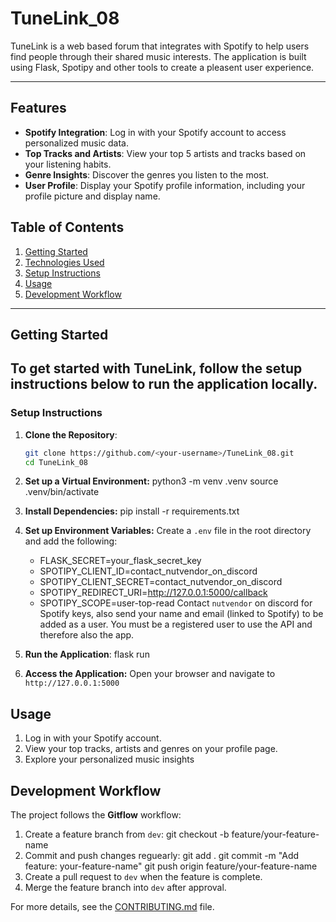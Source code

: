 # TuneLink_08

TuneLink is a web based forum that integrates with Spotify to help users find people through their shared music interests. The application is built using Flask, Spotipy and other tools to create a pleasent user experience. 

---

## Features
- **Spotify Integration**: Log in with your Spotify account to access personalized music data.
- **Top Tracks and Artists**: View your top 5 artists and tracks based on your listening habits. 
- **Genre Insights**: Discover the genres you listen to the most.
- **User Profile**: Display your Spotify profile information, including your profile picture and display name. 

## Table of Contents

1. [Getting Started](#getting-started)
2. [Technologies Used](#technologies-used)
3. [Setup Instructions](#setup-instructions)
4. [Usage](#usage)
5. [Development Workflow](#development-workflow)

---

## Getting Started 

To get started with TuneLink, follow the setup instructions below to run the application locally.
---
### Setup Instructions
1. **Clone the Repository**:
   ```bash
   git clone https://github.com/<your-username>/TuneLink_08.git
   cd TuneLink_08
2. **Set up a Virtual Environment:**
    python3 -m venv .venv
    source .venv/bin/activate
3. **Install Dependencies:**
    pip install -r requirements.txt
4. **Set up Environment Variables:** Create a `.env` file in the root directory and add the following:
    - FLASK_SECRET=your_flask_secret_key 
    - SPOTIPY_CLIENT_ID=contact_nutvendor_on_discord 
    - SPOTIPY_CLIENT_SECRET=contact_nutvendor_on_discord
    - SPOTIPY_REDIRECT_URI=http://127.0.0.1:5000/callback
    - SPOTIPY_SCOPE=user-top-read
Contact `nutvendor` on discord for Spotify keys, also send your name and email (linked to Spotify) to be added as a user. You must be a registered user to use the API and therefore also the app. 
5. **Run the Application**:
    flask run

6. **Access the Application:** Open your browser and navigate to `http://127.0.0.1:5000`

## Usage
1. Log in with your Spotify account.
2. View your top tracks, artists and genres on your profile page.
3. Explore your personalized music insights

## Development Workflow
The project follows the **Gitflow** workflow:
1. Create a feature branch from `dev`: 
    git checkout -b feature/your-feature-name
2. Commit and push changes reguearly:
    git add .
    git commit -m "Add feature: your-feature-name"
    git push origin feature/your-feature-name
3. Create a pull request to `dev` when the feature is complete.
4. Merge the feature branch into `dev` after approval.

For more details, see the [CONTRIBUTING.md](/CONTRIBUTING.md) file. 

